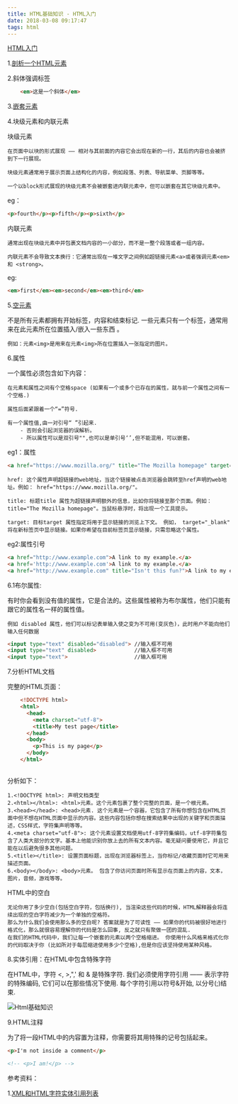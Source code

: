 ```yaml
---
title: HTML基础知识 - HTML入门
date: 2018-03-08 09:17:47
tags: html
---
```


[HTML入门](https://developer.mozilla.org/zh-CN/docs/Learn/HTML/Introduction_to_HTML/Getting_started)

1.[剖析一个HTML元素](https://tao1010.github.io/2018/03/05/Html概述/)

2.斜体强调标签

``` html
	<em>这是一个斜体</em>
```

3.[嵌套元素](https://tao1010.github.io/2018/03/05/Html概述/)

4.块级元素和内联元素

块级元素

	在页面中以块的形式展现 —— 相对与其前面的内容它会出现在新的一行，其后的内容也会被挤到下一行展现。
	
	块级元素通常用于展示页面上结构化的内容，例如段落、列表、导航菜单、页脚等等。
	
	一个以block形式展现的块级元素不会被嵌套进内联元素中，但可以嵌套在其它块级元素中。
	
eg：

``` html
<p>fourth</p><p>fifth</p><p>sixth</p>
```
	
内联元素
	
	通常出现在块级元素中并包裹文档内容的一小部分，而不是一整个段落或者一组内容。
	
	内联元素不会导致文本换行：它通常出现在一堆文字之间例如超链接元素<a>或者强调元素<em>和 <strong>。
	
eg:

``` html
<em>first</em><em>second</em><em>third</em>
```

5.[空元素](https://tao1010.github.io/2018/03/05/Html概述/)

不是所有元素都拥有开始标签，内容和结束标记. 一些元素只有一个标签，通常用来在此元素所在位置插入/嵌入一些东西 。
	
	例如：元素<img>是用来在元素<img>所在位置插入一张指定的图片。

6.属性

一个属性必须包含如下内容：

	在元素和属性之间有个空格space (如果有一个或多个已存在的属性，就与前一个属性之间有一个空格.)
	
	属性后面紧跟着一个“=”符号.
	
	有一个属性值,由一对引号“ ”引起来. 
		- 否则会引起浏览器的误解析。
		- 所以属性可以是双引号"",也可以是单引号‘’,但不能混用，可以嵌套。

eg1：属性

``` html
<a href="https://www.mozilla.org/" title="The Mozilla homepage" target="_blank">这是一个超链接</a>	
```

	href: 这个属性声明超链接的web地址，当这个链接被点击浏览器会跳转至href声明的web地址。例如： href="https://www.mozilla.org/"。

	title: 标题title 属性为超链接声明额外的信息，比如你将链接至那个页面。例如： title="The Mozilla homepage"。当鼠标悬浮时，将出现一个工具提示。
	
	target: 目标target 属性指定将用于显示链接的浏览上下文。 例如， target="_blank" 将在新标签页中显示链接。如果你希望在目前标签页显示链接，只需忽略这个属性。 
	
eg2:属性引号

``` html
<a href="http://www.example.com">A link to my example.</a>
<a href='http://www.example.com'>A link to my example.</a>
<a href="http://www.example.com" title="Isn't this fun?">A link to my example.</a>

```
	
6.1布尔属性:

有时你会看到没有值的属性，它是合法的。这些属性被称为布尔属性，他们只能有跟它的属性名一样的属性值。

	例如 disabled 属性，他们可以标记表单输入使之变为不可用(变灰色)，此时用户不能向他们输入任何数据

``` html
<input type="text" disabled="disabled">	//输入框不可用
<input type="text" disabled>			//输入框不可用
<input type="text">						//输入框可用

```	
7.分析HTML文档

完整的HTML页面：

``` html
	<!DOCTYPE html>
	<html>
	  <head>
	    <meta charset="utf-8">
	    <title>My test page</title>
	  </head>
	  <body>
	    <p>This is my page</p>
	  </body>
	</html>
	
```

分析如下：
	
	1.<!DOCTYPE html>: 声明文档类型
	2.<html></html>: <html>元素。这个元素包裹了整个完整的页面，是一个根元素。	
	3.<head></head>: <head>元素. 这个元素是一个容器，它包含了所有你想包含在HTML页面中但不想在HTML页面中显示的内容。这些内容包括你想在搜索结果中出现的关键字和页面描述，CSS样式，字符集声明等等。
	4.<meta charset="utf-8">: 这个元素设置文档使用utf-8字符集编码，utf-8字符集包含了人类大部分的文字。基本上他能识别你放上去的所有文本内容。毫无疑问要使用它，并且它能在以后避免很多其他问题。
	5.<title></title>: 设置页面标题，出现在浏览器标签上，当你标记/收藏页面时它可用来描述页面。
	6.<body></body>: <body>元素。 包含了你访问页面时所有显示在页面上的内容，文本，图片，音频，游戏等等。
	
HTML中的空白

	无论你用了多少空白(包括空白字符，包括换行), 当渲染这些代码的时候，HTML解释器会将连续出现的空白字符减少为一个单独的空格符。
	那么为什么我们会使用那么多的空白呢? 答案就是为了可读性 —— 如果你的代码被很好地进行格式化，那么就很容易理解你的代码是怎么回事, 反之就只有聚做一团的混乱. 
	在我们的HTML代码中，我们让每一个嵌套的元素以两个空格缩进。 你使用什么风格来格式化你的代码取决于你 (比如所对于每层缩进使用多少个空格),但是你应该坚持使用某种风格。

8.实体引用：在HTML中包含特殊字符

在HTML中，字符 <, >,",' 和 & 是特殊字符. 我们必须使用字符引用 —— 表示字符的特殊编码, 它们可以在那些情况下使用. 每个字符引用以符号&开始, 以分号(;)结束.

![Html基础知识](Html基础知识.png)

9.HTML注释

为了将一段HTML中的内容置为注释，你需要将其用特殊的记号<!--和-->包括起来。

``` html
<p>I'm not inside a comment</p>

<!-- <p>I am!</p> -->
```


参考资料：

1.[XML和HTML字符实体引用列表](http://en.wikipedia.org/wiki/List_of_XML_and_HTML_character_entity_references)



